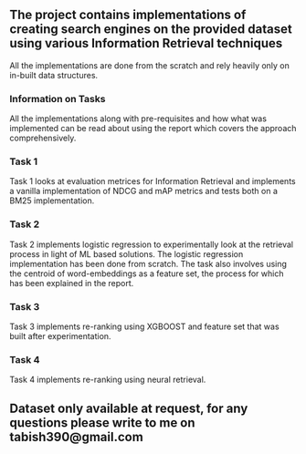 <h2>The project contains implementations of creating search engines on the provided dataset using various Information Retrieval techniques</h2>

All the implementations are done from the scratch and rely heavily only on in-built data structures. 

<h3>Information on Tasks</h3>

All the implementations along with pre-requisites and how what was implemented can be read about using the report which covers the approach comprehensively. 

<h3>Task 1 </h3>

Task 1 looks at evaluation metrices for Information Retrieval and implements a vanilla implementation of NDCG and mAP metrics and tests both on a BM25 implementation. 

<h3>Task 2 </h3>

Task 2 implements logistic regression to experimentally look at the retrieval process in light of ML based solutions. The logistic regression implementation has been done from scratch. The task also involves using the centroid of word-embeddings as a feature set, the process for which has been explained in the report. 

<h3>Task 3 </h3> 

Task 3 implements re-ranking using XGBOOST and feature set that was built after experimentation. 

<h3>Task 4 </h3> 

Task 4 implements re-ranking using neural retrieval. 

<h2>Dataset only available at request, for any questions please write to me on tabish390@gmail.com </h2>
